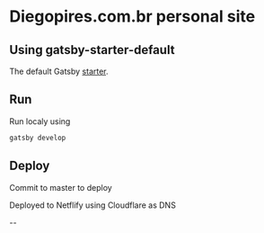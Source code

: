 # Diegopires.com.br personal site


## Using gatsby-starter-default
The default Gatsby [starter](https://www.gatsbyjs.org/docs/building-with-components/).

## Run

Run localy using
```sh
gatsby develop
```

## Deploy

Commit to master to deploy

Deployed to Netflify using Cloudflare as DNS

--

